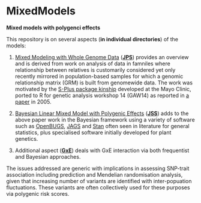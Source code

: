 # MixedModels

**Mixed models with polygenci effects**

This repository is on several aspects (**in individual directories**) of the models:

1. [Mixed Modeling with Whole Genome Data](JPS/jps.pdf) (**[JPS](JPS)**) provides an overview and is 
derived from work on analysis of data in famniles where relationship between relatives is customarily 
considered yet only recently mirrored in population-based samples for which a genomic relationship matrix 
(GRM) is built from genomewide data. The work was motivated by the [S-Plus package 
kinship](http://www.mayo.edu/research/departments-divisions/department-health-sciences-research/division-biomedical-statistics-informatics/software/s-plus-r-functions) 
developed at the Mayo Clinic, ported to R for genetic analysis workshop 14 (GAW14) as reported in [a 
paper](https://bmcgenet.biomedcentral.com/articles/10.1186/1471-2156-6-S1-S127) in 2005.

2. [Bayesian Linear Mixed Model with Polygenic Effects](JSS/paper.pdf) (**[JSS](JSS)**) adds to the above 
paper work in the Bayesian framework using a variety of software such as 
[OpenBUGS](http://openbugs.net/w/FrontPage), [JAGS](http://mcmc-jags.sourceforge.net/) and 
[Stan](http://mc-stan.org/) often seen in literature for general statistics, plus specialised software 
initially developed for plant genetics.

3. Additional aspect (**[GxE](GxE)**) deals with GxE interaction via both frequentist and Bayesian
approaches.

The issues addressed are generic with implications in assessing SNP-trait association including prediction 
and Mendelian randomisation analysis, given that increasing number of variants are identified with 
inter-popuation fluctuations. These variants are often collectively used for these purposes via polygenic 
risk scores.
